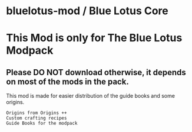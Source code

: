# bluelotus-mod / Blue Lotus Core

# This Mod is only for The Blue Lotus Modpack
## Please DO NOT download otherwise, it depends on most of the mods in the pack.

This mod is made for easier distribution of the guide books and some origins.

    Origins from Origins ++
    Custom crafting recipes
    Guide Books for the modpack

